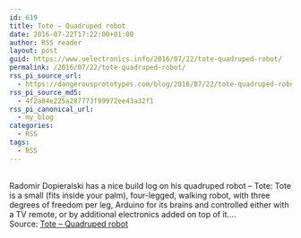 ```yaml
---
id: 619
title: Tote – Quadruped robot
date: 2016-07-22T17:22:00+01:00
author: RSS reader
layout: post
guid: https://www.uelectronics.info/2016/07/22/tote-quadruped-robot/
permalink: /2016/07/22/tote-quadruped-robot/
rss_pi_source_url:
  - https://dangerousprototypes.com/blog/2016/07/22/tote-quadruped-robot/
rss_pi_source_md5:
  - 4f2a84e225a287773f99972ee43a32f1
rss_pi_canonical_url:
  - my_blog
categories:
  - RSS
tags:
  - RSS
---
```

&#013;  
Radomir Dopieralski has a nice build log on his quadruped robot – Tote: Tote is a small (fits inside your palm), four-legged, walking robot, with three degrees of freedom per leg, Arduino for its brains and controlled either with a TV remote, or by additional electronics added on top of it.…&#013;  
Source: <a href="https://dangerousprototypes.com/blog/2016/07/22/tote-quadruped-robot/" target="_blank">Tote – Quadruped robot</a>